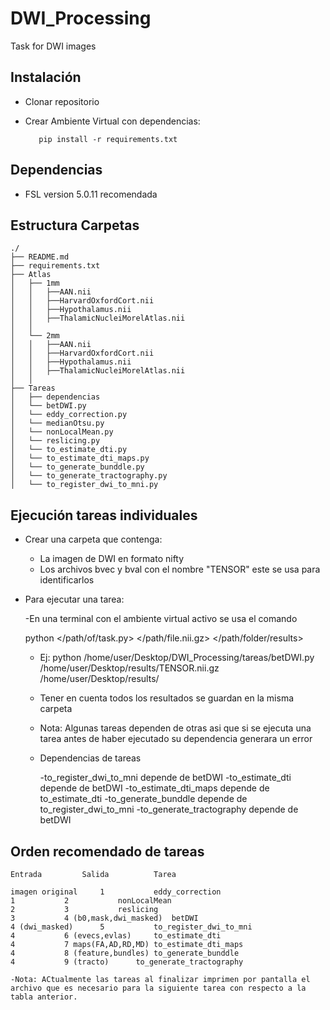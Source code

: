# DWI_Processing
Task for DWI images

## Instalación

 - Clonar repositorio
 - Crear Ambiente Virtual con dependencias:
          
          pip install -r requirements.txt
          
## Dependencias

  - FSL version 5.0.11 recomendada
          
## Estructura Carpetas

    ./
    ├── README.md 
    ├── requirements.txt
    ├── Atlas
    │   ├── 1mm
    │   │   ├──AAN.nii
    │   │   ├──HarvardOxfordCort.nii
    │   │   ├──Hypothalamus.nii
    │   │   ├──ThalamicNucleiMorelAtlas.nii
    │   │       
    │   └── 2mm
    │   │   ├──AAN.nii
    │   │   ├──HarvardOxfordCort.nii
    │   │   ├──Hypothalamus.nii
    │   │   ├──ThalamicNucleiMorelAtlas.nii
    │   │       
    ├── Tareas
    │   ├── dependencias
    │   └── betDWI.py
    │   └── eddy_correction.py
    │   └── medianOtsu.py
    │   └── nonLocalMean.py
    │   └── reslicing.py
    │   └── to_estimate_dti.py
    │   └── to_estimate_dti_maps.py
    │   └── to_generate_bunddle.py
    │   └── to_generate_tractography.py
    │   └── to_register_dwi_to_mni.py

## Ejecución tareas individuales 

 - Crear una carpeta que contenga:

	- La imagen de DWI en formato nifty 
	- Los archivos bvec y bval con el nombre "TENSOR" este se usa para identificarlos

 - Para ejecutar una tarea:
	
	-En una terminal con el ambiente virtual activo se usa el comando
	
	  python </path/of/task.py> </path/file.nii.gz> </path/folder/results>

	- Ej: python /home/user/Desktop/DWI_Processing/tareas/betDWI.py /home/user/Desktop/results/TENSOR.nii.gz /home/user/Desktop/results/

	- Tener en cuenta todos los resultados se guardan en la misma carpeta

	- Nota: Algunas tareas dependen de otras asi que si se ejecuta una tarea antes de haber ejecutado su dependencia generara un error

	- Dependencias de tareas
		
		-to_register_dwi_to_mni  depende de betDWI
		-to_estimate_dti depende de betDWI
		-to_estimate_dti_maps depende de to_estimate_dti
		-to_generate_bunddle depende de to_register_dwi_to_mni
		-to_generate_tractography depende de betDWI

## Orden recomendado de tareas 

	Entrada			Salida 			Tarea

	imagen original		1			eddy_correction
	1			2			nonLocalMean
	2			3			reslicing
	3			4 (b0,mask,dwi_masked)	betDWI
	4 (dwi_masked) 		5			to_register_dwi_to_mni
	4			6 (evecs,evlas)		to_estimate_dti
	4			7 maps(FA,AD,RD,MD)	to_estimate_dti_maps
	4			8 (feature,bundles)	to_generate_bunddle
	4			9 (tracto)		to_generate_tractography

	-Nota: ACtualmente las tareas al finalizar imprimen por pantalla el archivo que es necesario para la siguiente tarea con respecto a la tabla anterior.
	

   




